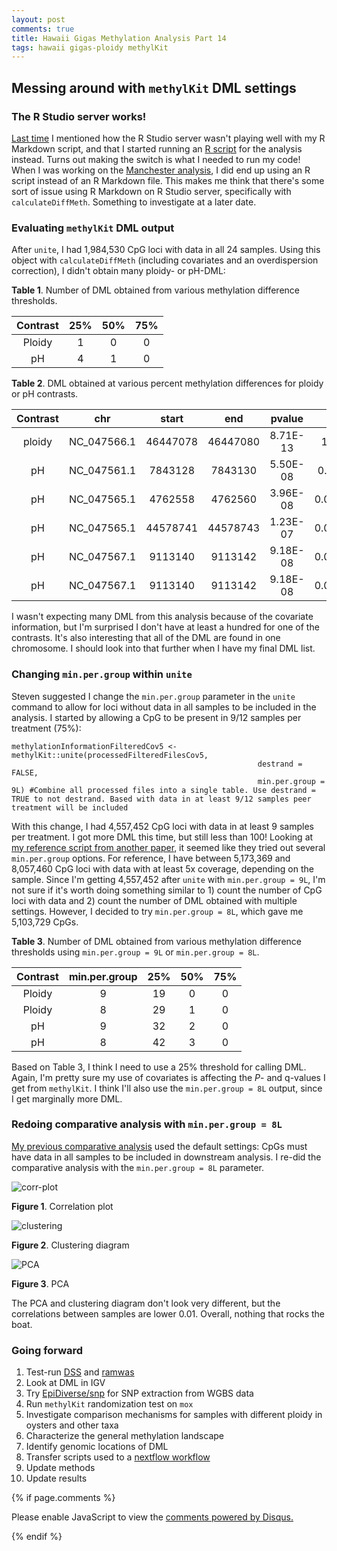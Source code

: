 ```yaml
---
layout: post
comments: true
title: Hawaii Gigas Methylation Analysis Part 14
tags: hawaii gigas-ploidy methylKit
---
```


## Messing around with `methylKit` DML settings

### The R Studio server works!

[Last time](https://yaaminiv.github.io/Hawaii-Gigas-Methylation-Analysis-Part13/) I mentioned how the R Studio server wasn't playing well with my R Markdown script, and that I started running an [R script](https://github.com/RobertsLab/project-oyster-oa/blob/master/code/Haws/04-methylKit.R) for the analysis instead. Turns out making the switch is what I needed to run my code! When I was working on the [Manchester analysis](https://yaaminiv.github.io/WGBS-Analysis-Part23/), I did end up using an R script instead of an R Markdown file. This makes me think that there's some sort of issue using R Markdown on R Studio server, specifically with `calculateDiffMeth`. Something to investigate at a later date.

### Evaluating `methylKit` DML output

After `unite`, I had 1,984,530 CpG loci with data in all 24 samples. Using this object with `calculateDiffMeth` (including covariates and an overdispersion correction), I didn't obtain many ploidy- or pH-DML:

**Table 1**. Number of DML obtained from various methylation difference thresholds.

| **Contrast** | **25%** | **50%** | **75%** |
|:------------:|:-------:|:-------:|:-------:|
|    Ploidy    |    1    |    0    |    0    |
|      pH      |    4    |    1    |    0    |

**Table 2**. DML obtained at various percent methylation differences for ploidy or pH contrasts.

| **Contrast** |   **chr**   | **start** |  **end** | **pvalue** | **qvalue** | **meth.diff** |
|:------------:|:-----------:|:---------:|:--------:|:----------:|:----------:|:-------------:|
|    ploidy    | NC_047566.1 |  46447078 | 46447080 |  8.71E-13  |  1.62E-06  |   37.3155448  |
|      pH      | NC_047561.1 |  7843128  |  7843130 |  5.50E-08  |  0.0044294 |   -26.315789  |
|      pH      | NC_047565.1 |  4762558  |  4762560 |  3.96E-08  | 0.00364724 |   -26.731667  |
|      pH      | NC_047565.1 |  44578741 | 44578743 |  1.23E-07  | 0.00671761 |   -26.789645  |
|      pH      | NC_047567.1 |  9113140  |  9113142 |  9.18E-08  | 0.00610252 |   50.1223071  |
|      pH      | NC_047567.1 |  9113140  |  9113142 |  9.18E-08  | 0.00610252 |   50.1223071  |

I wasn't expecting many DML from this analysis because of the covariate information, but I'm surprised I don't have at least a hundred for one of the contrasts. It's also interesting that all of the DML are found in one chromosome. I should look into that further when I have my final DML list.

### Changing `min.per.group` within `unite`

Steven suggested I change the `min.per.group` parameter in the `unite` command to allow for loci without data in all samples to be included in the analysis. I started by allowing a CpG to be present in 9/12 samples per treatment (75%):

```
methylationInformationFilteredCov5 <- methylKit::unite(processedFilteredFilesCov5,
                                                       destrand = FALSE,
                                                       min.per.group = 9L) #Combine all processed files into a single table. Use destrand = TRUE to not destrand. Based with data in at least 9/12 samples peer treatment will be included
```

With this change, I had 4,557,452 CpG loci with data in at least 9 samples per treatment. I got more DML this time, but still less than 100! Looking at [my reference script from another paper](https://github.com/smcnew/epigbs/blob/main/gamo_analysis_clean.R#L141), it seemed like they tried out several `min.per.group` options. For reference, I have between 5,173,369 and 8,057,460 CpG loci with data with at least 5x coverage, depending on the sample. Since I'm getting 4,557,452 after `unite` with `min.per.group = 9L`, I'm not sure if it's worth doing something similar to 1) count the number of CpG loci with data and 2) count the number of DML obtained with multiple settings. However, I decided to try `min.per.group = 8L`, which gave me 5,103,729 CpGs.

**Table 3**. Number of DML obtained from various methylation difference thresholds using `min.per.group = 9L` or `min.per.group = 8L`.

| **Contrast** | **min.per.group** | **25%** | **50%** | **75%** |
|:------------:|:-----------------:|:-------:|:-------:|:-------:|
|    Ploidy    |         9         |    19   |    0    |    0    |
|    Ploidy    |         8         |    29   |    1    |    0    |
|      pH      |         9         |    32   |    2    |    0    |
|      pH      |         8         |    42   |    3    |    0    |

Based on Table 3, I think I need to use a 25% threshold for calling DML. Again, I'm pretty sure my use of covariates is affecting the *P*- and q-values I get from `methylKit`. I think I'll also use the `min.per.group = 8L` output, since I get marginally more DML.

### Redoing comparative analysis with `min.per.group = 8L`

[My previous comparative analysis](https://yaaminiv.github.io/Hawaii-Gigas-Methylation-Analysis-Part13/) used the default settings: CpGs must have data in all samples to be included in downstream analysis. I re-did the comparative analysis with the `min.per.group = 8L` parameter.

![corr-plot](https://raw.githubusercontent.com/RobertsLab/project-oyster-oa/master/analyses/Haws_04-methylKit/general-stats/Full-Sample-Pearson-Correlation-Plot-FilteredCov5Destrand.jpeg)

**Figure 1**. Correlation plot

![clustering](https://raw.githubusercontent.com/RobertsLab/project-oyster-oa/master/analyses/Haws_04-methylKit/general-stats/Full-Sample-CpG-Methylation-Clustering-FilteredCov5Destrand.jpeg)

**Figure 2**. Clustering diagram

![PCA](https://raw.githubusercontent.com/RobertsLab/project-oyster-oa/master/analyses/Haws_04-methylKit/general-stats/Full-Sample-Methylation-PCA-FilteredCov5Destrand.jpeg)

**Figure 3**. PCA

The PCA and clustering diagram don't look very different, but the correlations between samples are lower 0.01. Overall, nothing that rocks the boat.

### Going forward

1. Test-run [DSS](http://bioconductor.org/packages/release/bioc/vignettes/DSS/inst/doc/DSS.html#34_DMLDMR_detection_from_general_experimental_design) and [ramwas](https://bioconductor.org/packages/release/bioc/html/ramwas.html)
2. Look at DML in IGV
1. Try [EpiDiverse/snp](https://github.com/EpiDiverse/snp) for SNP extraction from WGBS data
1. Run `methylKit` randomization test on `mox`
5. Investigate comparison mechanisms for samples with different ploidy in oysters and other taxa
5. Characterize the general methylation landscape
6. Identify genomic locations of DML
5. Transfer scripts used to a [nextflow workflow](https://github.com/nextflow-io/nextflow)
6. Update methods
7. Update results

{% if page.comments %}

<div id="disqus_thread"></div>
<script>

/**
*  RECOMMENDED CONFIGURATION VARIABLES: EDIT AND UNCOMMENT THE SECTION BELOW TO INSERT DYNAMIC VALUES FROM YOUR PLATFORM OR CMS.
*  LEARN WHY DEFINING THESE VARIABLES IS IMPORTANT: https://disqus.com/admin/universalcode/#configuration-variables*/
/*
var disqus_config = function () {
this.page.url = PAGE_URL;  // Replace PAGE_URL with your page's canonical URL variable
this.page.identifier = PAGE_IDENTIFIER; // Replace PAGE_IDENTIFIER with your page's unique identifier variable
};
*/
(function() { // DON'T EDIT BELOW THIS LINE
var d = document, s = d.createElement('script');
s.src = 'https://the-responsible-grad-student.disqus.com/embed.js';
s.setAttribute('data-timestamp', +new Date());
(d.head || d.body).appendChild(s);
})();
</script>
<noscript>Please enable JavaScript to view the <a href="https://disqus.com/?ref_noscript">comments powered by Disqus.</a></noscript>

{% endif %}

<script id="dsq-count-scr" src="//the-responsible-grad-student.disqus.com/count.js" async></script>
